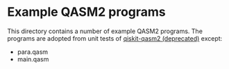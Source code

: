 # Example QASM2 programs

This directory contains a number of example QASM2 programs. The programs are
adopted from unit tests of [qiskit-qasm2 (deprecated)](https://github.com/jakelishman/qiskit-qasm2/) except:

- para.qasm
- main.qasm
